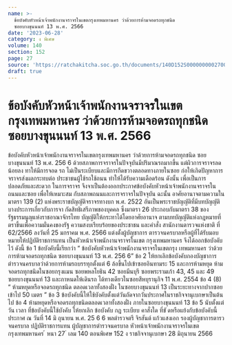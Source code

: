 ```yaml
---
name: >-
  ข้อบังคับหัวหน้าเจ้าพนักงานจราจรในเขตกรุงเทพมหานคร ว่าด้วยการห้ามจอดรถทุกชนิด
  ซอยบางขุนนนท์ 13 พ.ศ. 2566
date: '2023-06-28'
category: ง พิเศษ
volume: 140
section: 152
page: 27
source: 'https://ratchakitcha.soc.go.th/documents/140D152S0000000002700.pdf'
draft: true
---
```


# ข้อบังคับหัวหน้าเจ้าพนักงานจราจรในเขตกรุงเทพมหานคร ว่าด้วยการห้ามจอดรถทุกชนิด ซอยบางขุนนนท์ 13 พ.ศ. 2566

ข้อบังคับหัวหน้าเจ้าพนักงานจราจรในเขตกรุงเทพมหานคร ว่าด้วยการห้ามจอดรถทุกชนิด ซอยบางขุนนนท์ 13 พ.ศ. 256 6 ด้วยสภาพการจราจรในปัจจุบันมีปริมาณรถมากขึ้น แต่ผิวการจราจรลดน้อยลง ทาให้มีการจอด รถ ไม่เป็นระเบียบและมีการกีดขวางตลอดทางภายในซอย ก่อให้เกิดปัญหาการจราจรส่งผลกระทบต่อ ประชาชนผู้ใช้รถใช้ถนน ทำให้ได้รับความเดือดร้อน ดังนั้น เพื่อเป็นการปลอดภัยและสะดวก ในการจราจร จึงจาเป็นต้องออกประกาศข้อบังคับหัวหน้าเจ้าพนักงานจราจรในถนนและซอย เพื่อให้เหมาะสม กับสภาพถนนและการจราจรในปัจจุบัน ฉะนั้น อาศัยอานาจตามความในมาตรา 139 (2) แห่งพระราชบัญญัติจราจรทางบก พ.ศ. 2522 อันเป็นพระราชบัญญัติที่มีบทบัญญัติบางประการเกี่ยวกับการจา กัดสิทธิเสรีภาพของบุคคล ซึ่งมาตรา 26 ประกอบกับมาตรา 38 ของรัฐธรรมนูญแห่งราชอาณาจักรไทย บัญญัติให้กระทาได้โดยอาศัยอานาจ ตามบทบัญญัติแห่งกฎหมายที่ตราขึ้นเพื่อความมั่นคงของรัฐ ความสงบเรียบร้อยของประชาชน และคำสั่ง สานักงานตารวจแห่งชาติ ที่ 62/2566 ลงวันที่ 25 มกราคม พ.ศ. 2566 แต่งตั้งผู้บัญชาการ ตารวจนครบาลหรือผู้ที่ได้รับมอบหมายให้ปฏิบัติราชการแทน เป็นหัวหน้าเจ้าพนักงานจราจรในเขต กรุงเทพมหานคร จึงได้ออกข้อบังคับไว้ ดังนี้ ข้อ 1 ข้อบังคับนี้เรียกว่า “ ข้อบังคับหัวหน้าเจ้าพนักงานจราจรในเขตกรุง เทพมหานคร ว่าด้วยการห้ามจอดรถทุกชนิด ซอยบางขุนนนท์ 13 พ.ศ. 256 6” ข้อ 2 ให้ยกเลิกข้อบังคับกองบัญชาการตำรวจนครบาลว่าด้วยการห้ามรถบรรทุกตั้งแต่ 6 ล้อขึ้นไปเข้าซอยอินทามระ 15 และการห้ามหยุด ห้ามจอดรถทุกชนิดในซอยกรุงแมน ซอยพหลโยธิน 42 ซอยมีนบุรี ซอยพระรามเก้า 43, 45 และ 49 ซอยบางขุนนนท์ 13 และกาหนดให้เดินรถ ได้ทางเดียวในซอยสีหบุรานุกิจ 11 พ.ศ. 2554 ข้อ 4 (8) “ ห้ามหยุดหรือจอดรถทุกชนิด ตลอดเวลาทั้งสองฝั่ง ในซอยบางขุนนนท์ 13 เป็นระยะทางจากปากซอยเข้าไป 50 เมตร ” ข้อ 3 ข้อบังคับนี้ให้ใช้บังคับตั้งแต่วันถัดจากวันประกาศในราชกิจจานุเบกษาเป็นต้นไป ข้อ 4 ห้ามหยุดหรือจอดรถทุกชนิดตลอดเวลาทั้งสองฝั่ง ภายในซอยบางขุนนนท์ 13 ข้อ 5 นับตั้งแต่ วัน เวลา ที่ข้อบังคับนี้ใช้บังคับ ให้ยกเลิก ข้อบังคับ กฎ ระเบียบ คาสั่งใด ที่ขั ดหรือแย้งกับข้อบังคับนี้ ประกาศ ณ วันที่ 14 มิ ถุนายน พ.ศ. 25 6 6 พลตำรวจตรี จิรสันต์ แก้วแสงเอก รองผู้บัญชาการตารวจนครบาล ปฏิบัติราชการแทน ผู้บัญชาการตำรวจนครบาล หัวหน้าเจ้าพนักงานจราจรในเขตกรุงเทพมหานคร ้ หนา 27 ่ เลม 140 ตอนพิเศษ 152 ง ราชกิจจานุเบกษา 28 มิถุนายน 2566
